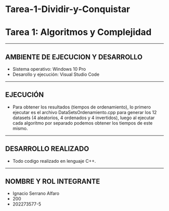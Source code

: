 # Tarea-1-Dividir-y-Conquistar

Tarea 1: Algoritmos y Complejidad 
=============================================

--------------------------------------------------------------------
AMBIENTE DE EJECUCION Y DESARROLLO 
--------------------------------------------------------------------
- Sistema operativo: Windows 10 Pro
- Desarollo y ejecución: Visual Studio Code

--------------------------------------------------------------------
EJECUCIÓN
--------------------------------------------------------------------
- Para obtener los resultados (tiempos de ordenamiento), lo primero
ejecutar es el archivo DataSetsOrdenamiento.cpp para generar los 12
datasets (4 aleatorios, 4 ordenados y 4 invertidos), luego al
ejecutar cada algoritmo por separado podemos obtener los tiempos de
este mismo.

--------------------------------------------------------------------
DESARROLLO REALIZADO
--------------------------------------------------------------------
- Todo codigo realizado en lenguaje C++.

--------------------------------------------------------------------
NOMBRE Y ROL INTEGRANTE
--------------------------------------------------------------------
- Ignacio Serrano Alfaro
- 200
- 202273577-5
